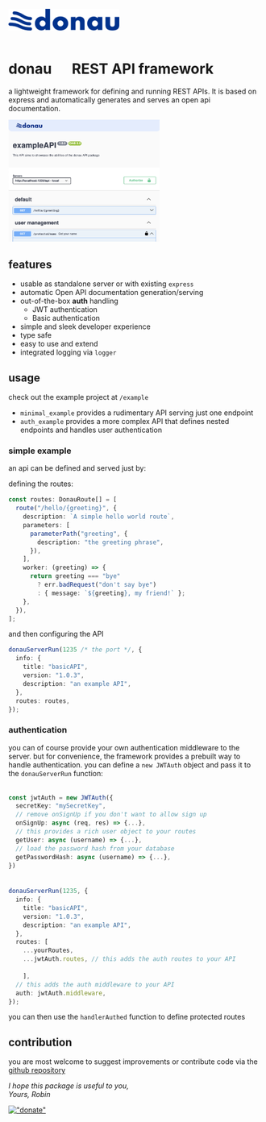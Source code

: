 <img src="assets/donau_API_logo.png" width="220px" /><br><br>

# **donau** &nbsp;&nbsp;&nbsp;&nbsp; REST API framework

a lightweight framework for defining and running REST APIs. It is based on express and automatically generates and serves an open api documentation.

_<img src="assets/screenshot.png" width="300px">_

## features

- usable as standalone server or with existing `express`
- automatic Open API documentation generation/serving
- out-of-the-box **auth** handling
  - JWT authentication
  - Basic authentication
- simple and sleek developer experience
- type safe
- easy to use and extend
- integrated logging via `logger`

## usage

check out the example project at `/example`

- `minimal_example` provides a rudimentary API serving just one endpoint
- `auth_example` provides a more complex API that defines nested endpoints and handles user authentication

### simple example

an api can be defined and served just by:

defining the routes:

```typescript
const routes: DonauRoute[] = [
  route("/hello/{greeting}", {
    description: `A simple hello world route`,
    parameters: [
      parameterPath("greeting", {
        description: "the greeting phrase",
      }),
    ],
    worker: (greeting) => {
      return greeting === "bye"
        ? err.badRequest("don't say bye")
        : { message: `${greeting}, my friend!` };
    },
  }),
];
```

and then configuring the API

```typescript
donauServerRun(1235 /* the port */, {
  info: {
    title: "basicAPI",
    version: "1.0.3",
    description: "an example API",
  },
  routes: routes,
});
```

### authentication

you can of course provide your own authentication middleware to the server. but for convenience, the framework provides a prebuilt way to handle authentication. you can define a `new JWTAuth` object and pass it to the `donauServerRun` function:

```typescript

const jwtAuth = new JWTAuth({
  secretKey: "mySecretKey",
  // remove onSignUp if you don't want to allow sign up
  onSignUp: async (req, res) => {...},
  // this provides a rich user object to your routes
  getUser: async (username) => {...},
  // load the password hash from your database
  getPasswordHash: async (username) => {...},
})


donauServerRun(1235, {
  info: {
    title: "basicAPI",
    version: "1.0.3",
    description: "an example API",
  },
  routes: [
    ...yourRoutes,
    ...jwtAuth.routes, // this adds the auth routes to your API

    ],
  // this adds the auth middleware to your API
  auth: jwtAuth.middleware,
});
```

you can then use the `handlerAuthed` function to define protected routes

## contribution

you are most welcome to suggest improvements or contribute code via the [github repository](https://github.com/RobinNaumann/donau)

_I hope this package is useful to you,_<br>
_Yours, Robin_

[!["donate"](https://robbb.in/donate/widgets/btn_long_git.png)](https://robbb.in/donate)
